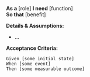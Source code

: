 **As a** [role]
**I need** [function]  
**So that** [benefit] 

**Details & Assumptions:** 
* ...

**Acceptance Criteria:**

```gherkin
Given [some initial state]
When [some event]
Then [some measurable outcome]
```
